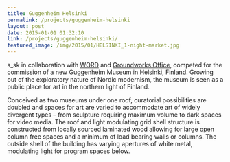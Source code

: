 ```yaml
---
title: Guggenheim Helsinki
permalink: /projects/guggenheim-helsinki
layout: post
date: 2015-01-01 01:32:10
link: /projects/guggenheim-helsinki/
featured_image: /img/2015/01/HELSINKI_1-night-market.jpg
---
```


s_sk in collaboration with <a href="http://www.warrenoffice.com/">WORD</a> and <a href="http://www.groundworksoffice.com/">Groundworks Office</a>, competed for the commission of a new Guggenheim Museum in Helsinki, Finland. Growing out of the exploratory nature of Nordic modernism, the museum is seen as a public place for art in the northern light of Finland.

Conceived as two museums under one roof, curatorial possibilities are doubled and spaces for art are varied to accommodate art of widely divergent types – from sculpture requiring maximum volume to dark spaces for video media. The roof and light modulating grid shell structure is constructed from locally sourced laminated wood allowing for large open column free spaces and a minimum of load bearing walls or columns. The outside shell of the building has varying apertures of white metal, modulating light for program spaces below.
